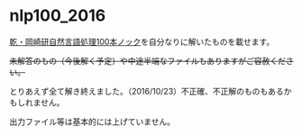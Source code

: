 # nlp100_2016

[乾・岡崎研自然言語処理100本ノック](http://www.cl.ecei.tohoku.ac.jp/nlp100/)を自分なりに解いたものを載せます。

~~未解答のもの（今後解く予定）や中途半端なファイルもありますがご容赦ください。~~

とりあえず全て解き終えました。（2016/10/23）不正確、不正解のものもあるかもしれません。

出力ファイル等は基本的には上げていません。
